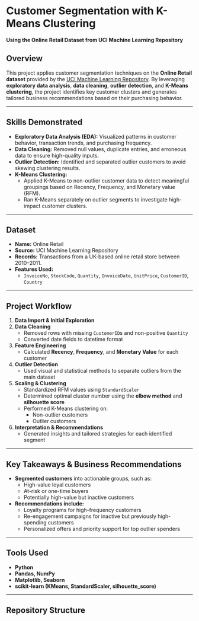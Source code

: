 # Customer Segmentation with K-Means Clustering  
**Using the Online Retail Dataset from UCI Machine Learning Repository**

## Overview
This project applies customer segmentation techniques on the **Online Retail dataset** provided by the [UCI Machine Learning Repository](https://archive.ics.uci.edu/ml/datasets/online+retail). By leveraging **exploratory data analysis**, **data cleaning**, **outlier detection**, and **K-Means clustering**, the project identifies key customer clusters and generates tailored business recommendations based on their purchasing behavior.

---

## Skills Demonstrated
- **Exploratory Data Analysis (EDA):** Visualized patterns in customer behavior, transaction trends, and purchasing frequency.
- **Data Cleaning:** Removed null values, duplicate entries, and erroneous data to ensure high-quality inputs.
- **Outlier Detection:** Identified and separated outlier customers to avoid skewing clustering results.
- **K-Means Clustering:** 
  - Applied K-Means to non-outlier customer data to detect meaningful groupings based on Recency, Frequency, and Monetary value (RFM).
  - Ran K-Means separately on outlier segments to investigate high-impact customer clusters.

---

## Dataset
- **Name:** Online Retail
- **Source:** UCI Machine Learning Repository
- **Records:** Transactions from a UK-based online retail store between 2010–2011.
- **Features Used:**  
  - `InvoiceNo`, `StockCode`, `Quantity`, `InvoiceDate`, `UnitPrice`, `CustomerID`, `Country`

---

## Project Workflow
1. **Data Import & Initial Exploration**
2. **Data Cleaning**
   - Removed rows with missing `CustomerID`s and non-positive `Quantity`
   - Converted date fields to datetime format
3. **Feature Engineering**
   - Calculated **Recency**, **Frequency**, and **Monetary Value** for each customer
4. **Outlier Detection**
   - Used visual and statistical methods to separate outliers from the main dataset
5. **Scaling & Clustering**
   - Standardized RFM values using `StandardScaler`
   - Determined optimal cluster number using the **elbow method** and **silhouette score**
   - Performed K-Means clustering on:
     - Non-outlier customers
     - Outlier customers
6. **Interpretation & Recommendations**
   - Generated insights and tailored strategies for each identified segment

---

## Key Takeaways & Business Recommendations
- **Segmented customers** into actionable groups, such as:
  - High-value loyal customers
  - At-risk or one-time buyers
  - Potentially high-value but inactive customers
- **Recommendations include:**
  - Loyalty programs for high-frequency customers
  - Re-engagement campaigns for inactive but previously high-spending customers
  - Personalized offers and priority support for top outlier spenders

---

## Tools Used
- **Python**
- **Pandas, NumPy**
- **Matplotlib, Seaborn**
- **scikit-learn (KMeans, StandardScaler, silhouette_score)**

---

## Repository Structure
